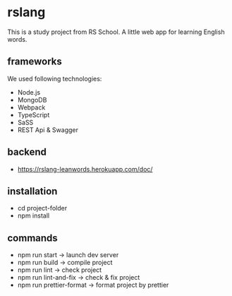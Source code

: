# rslang

This is a study project from RS School. A little web app for learning English words.

## frameworks

We used following technologies:

- Node.js
- MongoDB
- Webpack
- TypeScript
- SaSS
- REST Api & Swagger

## backend

- https://rslang-leanwords.herokuapp.com/doc/

## installation

- cd project-folder
- npm install

## commands

- npm run start -> launch dev server
- npm run build -> compile project
- npm run lint -> check project
- npm run lint-and-fix -> check & fix project
- npm run prettier-format -> format project by prettier
